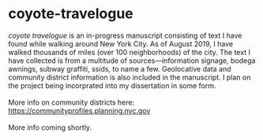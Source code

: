 # coyote-travelogue

<i>coyote travelogue</i> is an in-progress manuscript consisting of text I have found while walking around New York City. 
As of August 2019, I have walked thousands of miles (over 100 neighborhoods) of the city. The text I have collected is from a multitude of sources—information signage, bodega awnings, subway graffiti, ssids, to name a few. Geolocative data and community district information is also included in the manuscript. I plan on
the project being incorprated into my dissertation in some form.<br>
<br>
More info on community districts here: https://communityprofiles.planning.nyc.gov<br>
<br>
More info coming shortly. 
